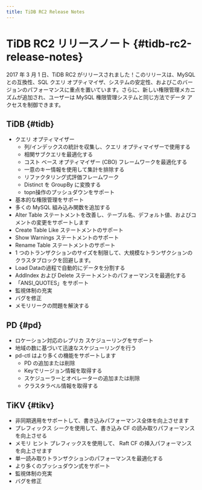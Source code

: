 ```yaml
---
title: TiDB RC2 Release Notes
---
```


# TiDB RC2 リリースノート {#tidb-rc2-release-notes}

2017 年 3 月 1 日、TiDB RC2 がリリースされました！このリリースは、MySQL との互換性、SQL クエリ オプティマイザ、システムの安定性、およびこのバージョンのパフォーマンスに重点を置いています。さらに、新しい権限管理メカニズムが追加され、ユーザーは MySQL 権限管理システムと同じ方法でデータ アクセスを制御できます。

## TiDB {#tidb}

-   クエリ オプティマイザー
    -   列/インデックスの統計を収集し、クエリ オプティマイザーで使用する
    -   相関サブクエリを最適化する
    -   コスト ベース オプティマイザー (CBO) フレームワークを最適化する
    -   一意のキー情報を使用して集計を排除する
    -   リファクタリング式評価フレームワーク
    -   Distinct を GroupBy に変換する
    -   topn操作のプッシュダウンをサポート
-   基本的な権限管理をサポート
-   多くの MySQL 組み込み関数を追加する
-   Alter Table ステートメントを改善し、テーブル名、デフォルト値、およびコメントの変更をサポートします
-   Create Table Like ステートメントのサポート
-   Show Warnings ステートメントのサポート
-   Rename Table ステートメントのサポート
-   1 つのトランザクションのサイズを制限して、大規模なトランザクションのクラスタブロックを回避します。
-   Load Dataの過程で自動的にデータを分割する
-   AddIndex および Delete ステートメントのパフォーマンスを最適化する
-   「ANSI_QUOTES」をサポート
-   監視体制の充実
-   バグを修正
-   メモリリークの問題を解決する

## PD {#pd}

-   ロケーション対応のレプリカ スケジューリングをサポート
-   地域の数に基づいて迅速なスケジューリングを行う
-   pd-ctl はより多くの機能をサポートします
    -   PD の追加または削除
    -   Keyでリージョン情報を取得する
    -   スケジューラーとオペレーターの追加または削除
    -   クラスタラベル情報を取得する

## TiKV {#tikv}

-   非同期適用をサポートして、書き込みパフォーマンス全体を向上させます
-   プレフィックス シークを使用して、書き込み CF の読み取りパフォーマンスを向上させる
-   メモリ ヒント プレフィックスを使用して、 Raft CF の挿入パフォーマンスを向上させます
-   単一読み取りトランザクションのパフォーマンスを最適化する
-   より多くのプッシュダウン式をサポート
-   監視体制の充実
-   バグを修正
